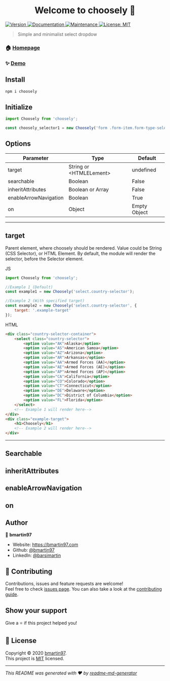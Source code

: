 <h1 align="center">Welcome to choosely 👋</h1>
<p>
	<a href="https://www.npmjs.com/package/choosely" target="_blank">
		<img alt="Version" src="https://img.shields.io/npm/v/choosely.svg">
	</a>
	<a href="https://github.com/bmartin97/choosely#readme" target="_blank">
		<img alt="Documentation" src="https://img.shields.io/badge/documentation-yes-brightgreen.svg" />
	</a>
	<a href="https://github.com/bmartin97/choosely/graphs/commit-activity" target="_blank">
		<img alt="Maintenance" src="https://img.shields.io/badge/Maintained%3F-yes-green.svg" />
	</a>
	<a href="https://github.com/bmartin97/choosely/blob/master/LICENSE" target="_blank">
		<img alt="License: MIT" src="https://img.shields.io/github/license/bmartin97/choosely" />
	</a>
</p>

> Simple and minimalist select dropdow

### 🏠 [Homepage](https://github.com/bmartin97/choosely#readme)

### ✨ [Demo](bmartin97.com)

## Install

```sh
npm i choosely
```

## Initialize

```javascript
import Choosely from 'choosely';

const choosely_selector1 = new Choosely('form .form-item.form-type-select select');
```

## Options

| Parameter             | Type                     | Default      |
|-----------------------|--------------------------|--------------|
| target                | String or \<HTMLELement> | undefined    |
| searchable            | Boolean                  | False        |
| inheritAttributes     | Boolean or Array         | False        |
| enableArrowNavigation | Boolean                  | True         |
| on                    | Object                   | Empty Object |

---

## target

Parent element, where choosely should be rendered. Value could be String (CSS Selector), or HTML Element. By default, the module will render the selector, before the Selector element.

JS

```javascript
import Choosely from 'choosely';

//Example 1 (Default)
const example1 = new Choosely('select.country-selector');

//Example 2 (With specified target)
const example2 = new Choosely('select.country-selector', {
    target: '.example-target'
});
```

HTML

```html
<div class="country-selector-container">
    <select class="country-selector">
        <option value="AK">Alaska</option>
        <option value="AS">American Samoa</option>
        <option value="AZ">Arizona</option>
        <option value="AR">Arkansas</option>
        <option value="AA">Armed Forces (AA)</option>
        <option value="AE">Armed Forces (AE)</option>
        <option value="AP">Armed Forces (AP)</option>
        <option value="CA">California</option>
        <option value="CO">Colorado</option>
        <option value="CT">Connecticut</option>
        <option value="DE">Delaware</option>
        <option value="DC">District of Columbia</option>
        <option value="FL">Florida</option>
    </select>
    <!-- Example 1 will render here-->
</div>
<div class="example-target">
    <h1>Choosely</h1>
    <!-- Example 2 will render here-->
</div>
```

---

## Searchable


## inheritAttributes

## enableArrowNavigation

## on

## Author

👤 **bmartin97**

-   Website: https://bmartin97.com
-   Github: [@bmartin97](https://github.com/bmartin97)
-   LinkedIn: [@barsimartin](https://linkedin.com/in/barsimartin)

## 🤝 Contributing

Contributions, issues and feature requests are welcome!<br />Feel free to check [issues page](https://github.com/bmartin97/choosely/issues). You can also take a look at the [contributing guide](https://github.com/bmartin97/choosely/blob/master/CONTRIBUTING.md).

## Show your support

Give a ⭐️ if this project helped you!

## 📝 License

Copyright © 2020 [bmartin97](https://github.com/bmartin97).<br />
This project is [MIT](https://github.com/bmartin97/choosely/blob/master/LICENSE) licensed.

---

_This README was generated with ❤️ by [readme-md-generator](https://github.com/kefranabg/readme-md-generator)_
